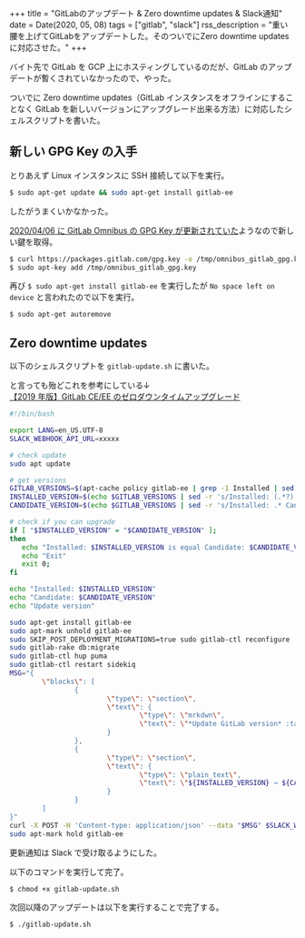 +++
title = "GitLabのアップデート & Zero downtime updates & Slack通知"
date = Date(2020, 05, 08)
tags = ["gitlab", "slack"]
rss_description = "重い腰を上げてGitLabをアップデートした。そのついでにZero downtime updatesに対応させた。"
+++

バイト先で GitLab を GCP 上にホスティングしているのだが、GitLab のアップデートが暫くされていなかったので、やった。

ついでに Zero downtime updates（GitLab インスタンスをオフラインにすることなく GitLab を新しいバージョンにアップグレード出来る方法）に対応したシェルスクリプトを書いた。

## 新しい GPG Key の入手

とりあえず Linux インスタンスに SSH 接続して以下を実行。
```bash
$ sudo apt-get update && sudo apt-get install gitlab-ee
```
したがうまくいかなかった。

[2020/04/06 に GitLab Omnibus の GPG Key が更新されていた](https://docs.gitlab.com/omnibus/update/package_signatures.html#fetching-new-keys-after-2020-04-06)ようなので新しい鍵を取得。
```bash
$ curl https://packages.gitlab.com/gpg.key -o /tmp/omnibus_gitlab_gpg.key
$ sudo apt-key add /tmp/omnibus_gitlab_gpg.key
```
再び `$ sudo apt-get install gitlab-ee` を実行したが `No space left on device` と言われたので以下を実行。
```bash
$ sudo apt-get autoremove
```


## Zero downtime updates
以下のシェルスクリプトを `gitlab-update.sh` に書いた。

と言っても殆どこれを参考にしている↓  
[【2019 年版】GitLab CE/EE のゼロダウンタイムアップグレード](https://qiita.com/ynott/items/7e3d730d12a09e7fdd8b)

```bash
#!/bin/bash

export LANG=en_US.UTF-8
SLACK_WEBHOOK_API_URL=xxxxx

# check update
sudo apt update

# get versions
GITLAB_VERSIONS=$(apt-cache policy gitlab-ee | grep -1 Installed | sed -r 's/(^  )//' | grep -v "gitlab-ee:")
INSTALLED_VERSION=$(echo $GITLAB_VERSIONS | sed -r 's/Installed: (.*?) Candidate: .*/\1/g')
CANDIDATE_VERSION=$(echo $GITLAB_VERSIONS | sed -r 's/Installed: .* Candidate: (.*?)/\1/g')

# check if you can upgrade
if [ "$INSTALLED_VERSION" = "$CANDIDATE_VERSION" ];
then
   echo "Installed: $INSTALLED_VERSION is equal Candidate: $CANDIDATE_VERSION"
   echo "Exit"
   exit 0;
fi

echo "Installed: $INSTALLED_VERSION"
echo "Candidate: $CANDIDATE_VERSION"
echo "Update version"

sudo apt-get install gitlab-ee
sudo apt-mark unhold gitlab-ee
sudo SKIP_POST_DEPLOYMENT_MIGRATIONS=true sudo gitlab-ctl reconfigure
sudo gitlab-rake db:migrate
sudo gitlab-ctl hup puma
sudo gitlab-ctl restart sidekiq
MSG="{
        \"blocks\": [
                {
                        \"type\": \"section\",
                        \"text\": {
                                \"type\": \"mrkdwn\",
                                \"text\": \"*Update GitLab version* :tada: \"
                        }
                },
                {
                        \"type\": \"section\",
                        \"text\": {
                                \"type\": \"plain_text\",
                                \"text\": \"${INSTALLED_VERSION} → ${CANDIDATE_VERSION}\"
                        }
                }
        ]
}"
curl -X POST -H 'Content-type: application/json' --data "$MSG" $SLACK_WEBHOOK_API_URL
sudo apt-mark hold gitlab-ee
```
更新通知は Slack で受け取るようにした。

以下のコマンドを実行して完了。
```bash
$ chmod +x gitlab-update.sh
```

次回以降のアップデートは以下を実行することで完了する。
```bash
$ ./gitlab-update.sh
```

